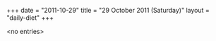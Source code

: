 +++
date = "2011-10-29"
title = "29 October 2011 (Saturday)"
layout = "daily-diet"
+++


\<no entries\>

